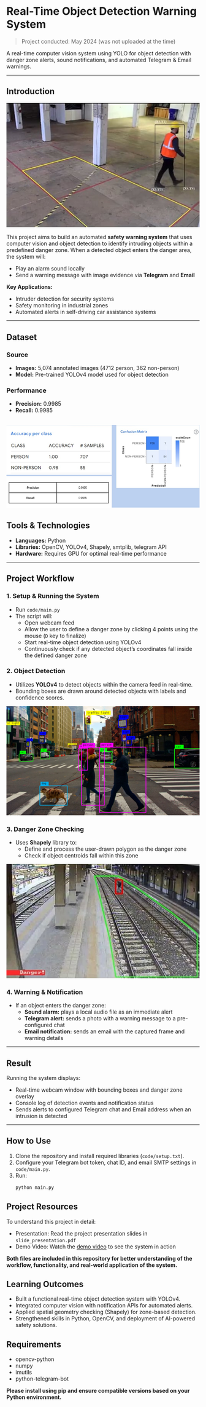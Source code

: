 # Real-Time Object Detection Warning System  
> Project conducted: May 2024 (was not uploaded at the time)

A real-time computer vision system using YOLO for object detection with danger zone alerts, sound notifications, and automated Telegram & Email warnings.

---

## Introduction

![Eva](assets/1.jpg)

This project aims to build an automated **safety warning system** that uses computer vision and object detection to identify intruding objects within a predefined danger zone. When a detected object enters the danger area, the system will:

- Play an alarm sound locally  
- Send a warning message with image evidence via **Telegram** and **Email**

**Key Applications:**
- Intruder detection for security systems  
- Safety monitoring in industrial zones  
- Automated alerts in self-driving car assistance systems

---

## Dataset

### Source
- **Images:** 5,074 annotated images (4712 person, 362 non-person)
- **Model:** Pre-trained YOLOv4 model used for object detection

### Performance
- **Precision:** 0.9985  
- **Recall:** 0.9985

![Eva](assets/eva.jpg)
---

## Tools & Technologies

- **Languages:** Python  
- **Libraries:** OpenCV, YOLOv4, Shapely, smtplib, telegram API  
- **Hardware:** Requires GPU for optimal real-time performance

---

## Project Workflow

### 1. Setup & Running the System

- Run `code/main.py`  
- The script will:
  - Open webcam feed  
  - Allow the user to define a danger zone by clicking 4 points using the mouse (`D` key to finalize)  
  - Start real-time object detection using YOLOv4
  - Continuously check if any detected object’s coordinates fall inside the defined danger zone

### 2. Object Detection

- Utilizes **YOLOv4** to detect objects within the camera feed in real-time.
- Bounding boxes are drawn around detected objects with labels and confidence scores.

![Eva](assets/detect.webp)

### 3. Danger Zone Checking

- Uses **Shapely** library to:
  - Define and process the user-drawn polygon as the danger zone
  - Check if object centroids fall within this zone

![Eva](assets/2.jpg)

### 4. Warning & Notification

- If an object enters the danger zone:
  - **Sound alarm:** plays a local audio file as an immediate alert  
  - **Telegram alert:** sends a photo with a warning message to a pre-configured chat  
  - **Email notification:** sends an email with the captured frame and warning details

---

## Result

Running the system displays:

- Real-time webcam window with bounding boxes and danger zone overlay  
- Console log of detection events and notification status  
- Sends alerts to configured Telegram chat and Email address when an intrusion is detected

---

## How to Use

1. Clone the repository and install required libraries (`code/setup.txt`).  
2. Configure your Telegram bot token, chat ID, and email SMTP settings in ``code/main.py``.  
3. Run:
   ```bash
   python main.py

## Project Resources
To understand this project in detail:
- Presentation: Read the project presentation slides in `slide_presentation.pdf`
- Demo Video: Watch the [demo video](https://www.youtube.com/watch?v=orFa52maBXw) to see the system in action

**Both files are included in this repository for better understanding of the workflow, functionality, and real-world application of the system.**

## Learning Outcomes

- Built a functional real-time object detection system with YOLOv4.
- Integrated computer vision with notification APIs for automated alerts.
- Applied spatial geometry checking (Shapely) for zone-based detection.
- Strengthened skills in Python, OpenCV, and deployment of AI-powered safety solutions.

## Requirements
- opencv-python
- numpy
- imutils
- python-telegram-bot

**Please install using pip and ensure compatible versions based on your Python environment.**
